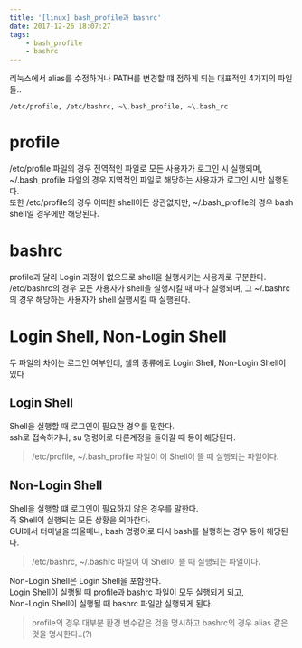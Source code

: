 ```yaml
---
title: '[linux] bash_profile과 bashrc'
date: 2017-12-26 18:07:27
tags:
    - bash_profile
    - bashrc
---
```


리눅스에서 alias를 수정하거나 PATH를 변경할 떄 접하게 되는 대표적인 4가지의 파일들..  
```
/etc/profile, /etc/bashrc, ~\.bash_profile, ~\.bash_rc
```

# profile
\/etc\/profile 파일의 경우 전역적인 파일로 모든 사용자가 로그인 시 실행되며,  
~\/.bash_profile 파일의 경우 지역적인 파일로 해당하는 사용자가 로그인 시만 실행된다.  
또한 \/etc\/profile의 경우 어떠한 shell이든 상관없지만, ~\/.bash_profile의 경우 bash shell일 경우에만 해당된다.  

# bashrc
profile과 달리 Login 과정이 없으므로 shell을 실행시키는 사용자로 구분한다.  
\/etc\/bashrc의 경우 모든 사용자가 shell을 실행시킬 때 마다 실행되며,  그
~\/.bashrc의 경우 해당하는 사용자가 shell 실행시킬 때 실행된다.  


# Login Shell, Non-Login Shell
두 파일의 차이는 로그인 여부인데, 쉘의 종류에도 Login Shell, Non-Login Shell이 있다  

## Login Shell
Shell을 실행할 때 로그인이 필요한 경우를 말한다.  
ssh로 접속하거나, su 명령어로 다른계정을 들어갈 때 등이 해당된다.  
> \/etc\/profile, ~\/.bash_profile 파일이 이 Shell이 뜰 때 실행되는 파일이다.  

## Non-Login Shell
Shell을 실행할 떄 로그인이 필요하지 않은 경우를 말한다.  
즉 Shell이 실행되는 모든 상황을 의마한다.  
GUI에서 터미널을 띄울때나, bash 명령어로 다시 bash를 실행하는 경우 등이 해당된다.  
> \/etc\/bashrc, ~\/.bashrc 파일이 이 Shell이 뜰 때 실행되는 파일이다.  

Non-Login Shell은 Login Shell을 포함한다.  
Login Shell이 실행될 때 profile과 bashrc 파일이 모두 실행되게 되고,  
Non-Login Shell이 실행될 때 bashrc 파일만 실행되게 된다.  

> profile의 경우 대부분 환경 변수같은 것을 명시하고 bashrc의 경우 alias 같은 것을 명시한다..(?)  

<!-- more -->